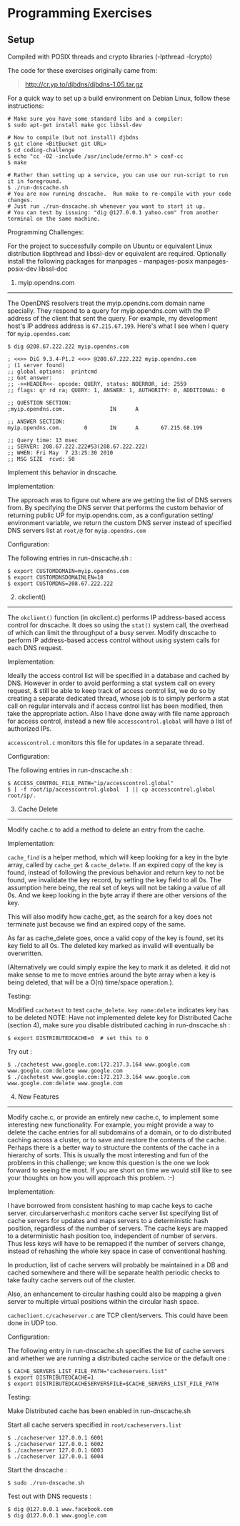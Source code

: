 Programming Exercises
=======================

Setup
------
Compiled with POSIX threads and crypto libraries (-lpthread -lcrypto)

The code for these exercises originally came from:
> http://cr.yp.to/djbdns/djbdns-1.05.tar.gz

For a quick way to set up a build environment on Debian Linux, follow these instructions:

    # Make sure you have some standard libs and a compiler:
    $ sudo apt-get install make gcc libssl-dev
    
    # Now to compile (but not install) djbdns
    $ git clone <BitBucket git URL>
    $ cd coding-challenge
    $ echo "cc -O2 -include /usr/include/errno.h" > conf-cc
    $ make

    # Rather than setting up a service, you can use our run-script to run it in foreground.
    $ ./run-dnscache.sh
    # You are now running dnscache.  Run make to re-compile with your code changes.
    # Just run ./run-dnscache.sh whenever you want to start it up.
    # You can test by issuing: "dig @127.0.0.1 yahoo.com" from another terminal on the same machine.


Programming Challenges:

For the project to successfully compile on Ubuntu or equivalent Linux distribution libpthread and libssl-dev or equivalent are required.
Optionally install the following packages for manpages - manpages-posix manpages-posix-dev libssl-doc

1. myip.opendns.com
----------------

The OpenDNS resolvers treat the myip.opendns.com domain name
specially.  They respond to a query for myip.opendns.com with the IP
address of the client that sent the query.  For example, my
development host's IP address address is `67.215.67.199`.  Here's what I
see when I query for `myip.opendns.com`:

    $ dig @208.67.222.222 myip.opendns.com
    
    ; <<>> DiG 9.3.4-P1.2 <<>> @208.67.222.222 myip.opendns.com
    ; (1 server found)
    ;; global options:  printcmd
    ;; Got answer:
    ;; ->>HEADER<<- opcode: QUERY, status: NOERROR, id: 2559
    ;; flags: qr rd ra; QUERY: 1, ANSWER: 1, AUTHORITY: 0, ADDITIONAL: 0
    
    ;; QUESTION SECTION:
    ;myip.opendns.com.              IN      A
    
    ;; ANSWER SECTION:
    myip.opendns.com.       0       IN      A       67.215.68.199

    ;; Query time: 13 msec
    ;; SERVER: 208.67.222.222#53(208.67.222.222)
    ;; WHEN: Fri May  7 23:25:30 2010
    ;; MSG SIZE  rcvd: 50

Implement this behavior in dnscache.

Implementation:

The approach was to figure out where are we getting the list of DNS servers from.
By specifying the DNS server that performs the custom behavior of returning public UP
for myip.opendns.com, as a configuration setting/ environment variable, we return the
custom DNS server instead of specified DNS servers list at `root/@` for `myip.opendns.com`

Configuration:

The following entries in run-dnscache.sh :

    $ export CUSTOMDOMAIN=myip.opendns.com
    $ export CUSTOMDNSDOMAINLEN=18
    $ export CUSTOMDNS=208.67.222.222


2. okclient()
----------------

The `okclient()` function (in okclient.c) performs IP address-based
access control for dnscache.  It does so using the `stat()` system call,
the overhead of which can limit the throughput of a busy server.
Modify dnscache to perform IP address-based access control without
using system calls for each DNS request.

Implementation:

Ideally the access control list will be specified in a database and cached by DNS.
However in order to avoid performing a stat system call on every request, & still be
able to keep track of access control list, we do so by creating a separate dedicated thread,
whose job is to simply perform a stat call on regular intervals and if access control list has
been modified, then take the appropriate action.
Also I have done away with file name approach for access control, instead a new file `accesscontrol.global`
will have a list of authorized IPs.

`accesscontrol.c` monitors this file for updates in a separate thread.

Configuration:

The following entries in run-dnscache.sh :

    $ ACCESS_CONTROL_FILE_PATH="ip/accesscontrol.global"
    $ [ -f root/ip/accesscontrol.global  ] || cp accesscontrol.global root/ip/.



3. Cache Delete
-----------------

Modify cache.c to add a method to delete an entry from the cache.

Implementation:

`cache_find` is a helper method, which will keep looking for a key in the byte array, called by `cache_get` & `cache_delete`.
If an expired copy of the key is found, instead of following the previous behavior and return key to not be found,
we invalidate the key record, by setting the key field to all 0s. The assumption here being, the real set of keys
will not be taking a value of all 0s. And we keep looking in the byte array if there are other versions of the key.

This will also modify how cache_get, as the search for a key does not terminate just because we find an expired copy of the same.

As far as cache_delete goes, once a valid copy of the key is found, set its key field to all 0s.
The deleted key marked as invalid will eventually be overwritten.

(Alternatively we could simply expire the key to mark it as deleted.
it did not make sense to me to move entries around the byte array when a key is being deleted,
that will be a O(n) time/space operation.).

Testing:

Modified `cachetest` to test `cache_delete`.
`key name:delete` indicates key has to be deleted
NOTE: Have not implemented delete key for Distributed Cache (section 4), make sure you disable
distributed caching in run-dnscache.sh :

    $ export DISTRIBUTEDCACHE=0  # set this to 0


Try out :

    $ ./cachetest www.google.com:172.217.3.164 www.google.com www.google.com:delete www.google.com
    $ ./cachetest www.google.com:172.217.3.164 www.google.com www.google.com:delete www.google.com

4. New Features
----------------
Modify cache.c, or provide an
entirely new cache.c, to implement some interesting new functionality.
For example, you might provide a way to delete the cache entries for
all subdomains of a domain, or to do distributed caching across a
cluster, or to save and restore the contents of the cache.  Perhaps
there is a better way to structure the contents of the cache in a
hierarchy of sorts.  This is usually the most interesting and fun of
the problems in this challenge;  we know this question is the one we
look forward to seeing the most. If you are short on time we would
still like to see your thoughts on how you will approach this problem. :-)


Implementation:

I have borrowed from consistent hashing to map cache keys to cache server.
circularserverhash.c monitors cache server list specifying list of cache servers for updates
and maps servers to a deterministic hash position, regardless of the number of servers.
The cache keys are mapped to a deterministic hash position too, independent of number of servers.
Thus less keys will have to be remapped if the number of servers change, instead of rehashing
the whole key space in case of conventional hashing.

In production, list of cache servers will probably be maintained in a DB and cached somewhere and
there will be separate health periodic checks to take faulty cache servers out of the cluster.

Also, an enhancement to circular hashing could also be mapping a given server to multiple virtual positions
within the circular hash space.

`cacheclient.c/cacheserver.c` are TCP client/servers. This could have been done in UDP too.


Configuration:

The following entry in run-dnscache.sh specifies the list of cache servers
and whether we are running a distributed cache service or the default one :

    $ CACHE_SERVERS_LIST_FILE_PATH="cacheservers.list"
    $ export DISTRIBUTEDCACHE=1
    $ export DISTRIBUTEDCACHESERVERSFILE=$CACHE_SERVERS_LIST_FILE_PATH


Testing:

Make Distributed cache has been enabled in run-dnscache.sh

Start all cache servers specified in `root/cacheservers.list`

    $ ./cacheserver 127.0.0.1 6001
    $ ./cacheserver 127.0.0.1 6002
    $ ./cacheserver 127.0.0.1 6003
    $ ./cacheserver 127.0.0.1 6004

Start the dnscache :

    $ sudo ./run-dnscache.sh

Test out with DNS requests :

    $ dig @127.0.0.1 www.facebook.com
    $ dig @127.0.0.1 www.google.com
